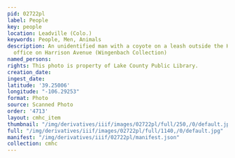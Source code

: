 ```yaml
---
pid: 02722pl
label: People
key: people
location: Leadville (Colo.)
keywords: People, Men, Animals
description: An unidentified man with a coyote on a leash outside the Herald Democrat
  office on Harrison Avenue (Wingenbach Collection)
named_persons: 
rights: This photo is property of Lake County Public Library.
creation_date: 
ingest_date: 
latitude: '39.25006'
longitude: "-106.29253"
format: Photo
source: Scanned Photo
order: '4713'
layout: cmhc_item
thumbnail: "/img/derivatives/iiif/images/02722pl/full/250,/0/default.jpg"
full: "/img/derivatives/iiif/images/02722pl/full/1140,/0/default.jpg"
manifest: "/img/derivatives/iiif/02722pl/manifest.json"
collection: cmhc
---
```

